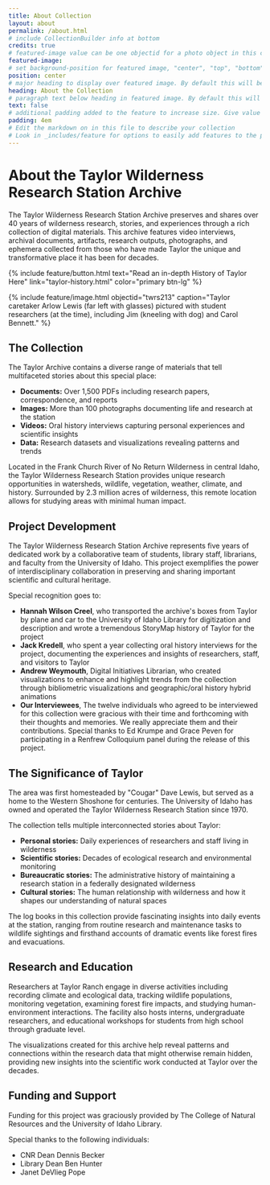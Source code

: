 ```yaml
---
title: About Collection
layout: about
permalink: /about.html
# include CollectionBuilder info at bottom
credits: true
# featured-image value can be one objectid for a photo object in this collection, a relative path to an image in this project, or a full url to any image. If left blank, no featured image will appear at top of About page.
featured-image: 
# set background-position for featured image, "center", "top", "bottom"
position: center
# major heading to display over featured image. By default this will be the site title. Give the value false for no heading.
heading: About the Collection
# paragraph text below heading in featured image. By default this will be the site tagline. Give the value false for no text.
text: false
# additional padding added to the feature to increase size. Give value in em or px, e.g. "5em".
padding: 4em
# Edit the markdown on in this file to describe your collection
# Look in _includes/feature for options to easily add features to the page
---
```


# About the Taylor Wilderness Research Station Archive

The Taylor Wilderness Research Station Archive preserves and shares over 40 years of wilderness research, stories, and experiences through a rich collection of digital materials. This archive features video interviews, archival documents, artifacts, research outputs, photographs, and ephemera collected from those who have made Taylor the unique and transformative place it has been for decades.


{% include feature/button.html text="Read an in-depth History of Taylor Here" link="taylor-history.html" color="primary btn-lg" %}

{% include feature/image.html objectid="twrs213" caption="Taylor caretaker Arlow Lewis (far left with glasses) pictured with student researchers (at the time), including Jim (kneeling with dog) and Carol Bennett." %}

## The Collection

The Taylor Archive contains a diverse range of materials that tell multifaceted stories about this special place:

- **Documents:** Over 1,500 PDFs including research papers, correspondence, and reports
- **Images:** More than 100 photographs documenting life and research at the station
- **Videos:** Oral history interviews capturing personal experiences and scientific insights
- **Data:** Research datasets and visualizations revealing patterns and trends

Located in the Frank Church River of No Return Wilderness in central Idaho, the Taylor Wilderness Research Station provides unique research opportunities in watersheds, wildlife, vegetation, weather, climate, and history. Surrounded by 2.3 million acres of wilderness, this remote location allows for studying areas with minimal human impact.

## Project Development

The Taylor Wilderness Research Station Archive represents five years of dedicated work by a collaborative team of students, library staff, librarians, and faculty from the University of Idaho. This project exemplifies the power of interdisciplinary collaboration in preserving and sharing important scientific and cultural heritage.

Special recognition goes to:

- **Hannah Wilson Creel**, who transported the archive's boxes from Taylor by plane and car to the University of Idaho Library for digitization and description and wrote a tremendous StoryMap history of Taylor for the project
- **Jack Kredell**, who spent a year collecting oral history interviews for the project, documenting the experiences and insights of researchers, staff, and visitors to Taylor
- **Andrew Weymouth**, Digital Initiatives Librarian, who created visualizations to enhance and highlight trends from the collection through bibliometric visualizations and geographic/oral history hybrid animations
- **Our Interviewees**, The twelve individuals who agreed to be interviewed for this collection were gracious with their time and forthcoming with their thoughts and memories. We really appreciate them and their contributions. Special thanks to Ed Krumpe and Grace Peven for participating in a Renfrew Colloquium panel during the release of this project. 

## The Significance of Taylor

The area was first homesteaded by "Cougar" Dave Lewis, but served as a home to the Western Shoshone for centuries. The University of Idaho has owned and operated the Taylor Wilderness Research Station since 1970.

The collection tells multiple interconnected stories about Taylor:

- **Personal stories:** Daily experiences of researchers and staff living in wilderness
- **Scientific stories:** Decades of ecological research and environmental monitoring 
- **Bureaucratic stories:** The administrative history of maintaining a research station in a federally designated wilderness
- **Cultural stories:** The human relationship with wilderness and how it shapes our understanding of natural spaces

The log books in this collection provide fascinating insights into daily events at the station, ranging from routine research and maintenance tasks to wildlife sightings and firsthand accounts of dramatic events like forest fires and evacuations.

## Research and Education

Researchers at Taylor Ranch engage in diverse activities including recording climate and ecological data, tracking wildlife populations, monitoring vegetation, examining forest fire impacts, and studying human-environment interactions. The facility also hosts interns, undergraduate researchers, and educational workshops for students from high school through graduate level.

The visualizations created for this archive help reveal patterns and connections within the research data that might otherwise remain hidden, providing new insights into the scientific work conducted at Taylor over the decades.

## Funding and Support

Funding for this project was graciously provided by The College of Natural Resources and the University of Idaho Library. 

Special thanks to the following individuals: 

- CNR Dean Dennis Becker 
- Library Dean Ben Hunter
- Janet DeVlieg Pope
